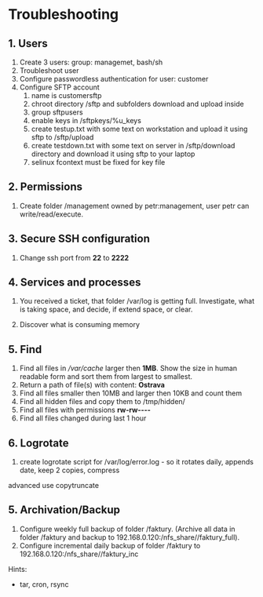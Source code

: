# Troubleshooting

## 1. Users
1. Create 3 users: group: managemet, bash/sh
2. Troubleshoot user
3. Configure passwordless authentication for user: customer
4. Configure SFTP account 
   1. name is customersftp
   2. chroot directory /sftp and subfolders download and upload inside
   3. group sftpusers
   4. enable keys in /sftpkeys/%u_keys
   5. create testup.txt with some text on workstation and upload it using sftp to /sftp/upload
   6. create testdown.txt with some text on server in /sftp/download directory and download it using sftp to your laptop
   7. selinux fcontext must be fixed for key file
   
## 2. Permissions
1. Create folder /management owned by petr:management, user petr can write/read/execute. 

## 3. Secure SSH configuration
1. Change ssh port from **22** to **2222**  

## 4. Services and processes
1. You received a ticket, that folder /var/log is getting full. Investigate, what is taking space, and decide, if extend space, or clear.

2. Discover what is consuming memory

## 5. Find 
1. Find all files in */var/cache* larger then **1MB**. Show the size in human readable form and sort them from largest to smallest. 
2. Return a path of file(s) with content: **Ostrava**
3. Find all files smaller then 10MB and larger then 10KB and count them
4. Find all hidden files and copy them to /tmp/hidden/
5. Find all files with permissions **rw-rw----**
6. Find all files changed during last 1 hour


## 6. Logrotate
1. create logrotate script for /var/log/error.log - so it rotates daily, appends date, keep 2 copies, compress

advanced use
copytruncate

## 5. Archivation/Backup 
1. Configure weekly full backup of folder /faktury. (Archive all data in folder /faktury and backup to 192.168.0.120:/nfs_share/<yourname>/faktury_full).
2. Configure incremental daily backup of folder /faktury to 192.168.0.120:/nfs_share/<yourname>/faktury_inc 

Hints:
- tar, cron, rsync